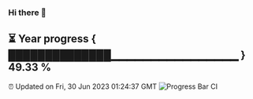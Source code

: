 ### Hi there 👋
⏳ Year progress { ██████████████▁▁▁▁▁▁▁▁▁▁▁▁▁▁▁▁ } 49.33 %
---
⏰ Updated on Fri, 30 Jun 2023 01:24:37 GMT
![Progress Bar CI](https://github.com/liununu/liununu/workflows/Progress%20Bar%20CI/badge.svg)
